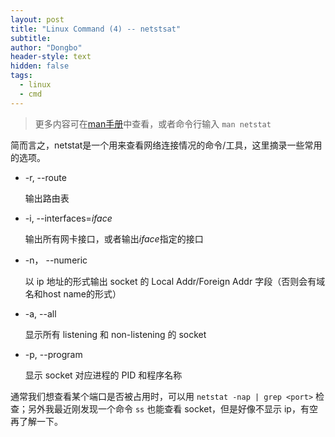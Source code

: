 ```yaml
---
layout: post
title: "Linux Command (4) -- netstsat"
subtitle: 
author: "Dongbo"
header-style: text
hidden: false
tags:
  - linux
  - cmd
---
```


> 更多内容可在[man手册][1]中查看，或者命令行输入 `man netstat`

简而言之，netstat是一个用来查看网络连接情况的命令/工具，这里摘录一些常用的选项。

- -r, --route 
    
    输出路由表

- -i, --interfaces=*iface*

    输出所有网卡接口，或者输出*iface*指定的接口

- -n， --numeric

    以 ip 地址的形式输出 socket 的 Local Addr/Foreign Addr 字段（否则会有域名和host name的形式）

- -a, --all 

    显示所有 listening 和 non-listening 的 socket

- -p, --program

    显示 socket 对应进程的 PID 和程序名称
    
通常我们想查看某个端口是否被占用时，可以用 `netstat -nap | grep <port>` 检查；另外我最近刚发现一个命令 `ss` 也能查看 socket，但是好像不显示 ip，有空再了解一下。

[1]: https://linux.die.net/man/8/netstat